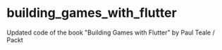 # building_games_with_flutter
Updated code of the book "Building Games with Flutter" by Paul Teale / Packt
